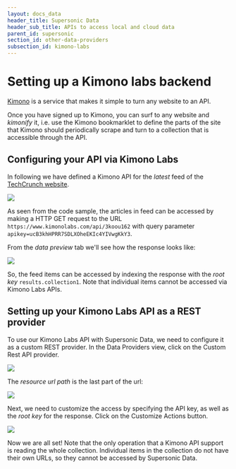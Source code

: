 ```yaml
---
layout: docs_data
header_title: Supersonic Data
header_sub_title: APIs to access local and cloud data
parent_id: supersonic
section_id: other-data-providers
subsection_id: kimono-labs
---
```


# Setting up a Kimono labs backend

[Kimono](https://www.kimonolabs.com/) is a service that makes it simple to turn any website to an API.

Once you have signed up to Kimono, you can surf to any website and _kimonify_ it, i.e. use the Kimono bookmarklet to define the parts of the site that Kimono should periodically scrape and turn to a collection that is accessible through the API.

## Configuring your API via Kimono Labs

In following we have defined a Kimono API for the _latest_ feed of the [TechCrunch website](http://techcrunch.com/).

<img class="tutorial-image" src="/img/guides/data_kimono_docs.png">

As seen from the code sample, the articles in feed can be accessed by making a HTTP GET request to the URL `https://www.kimonolabs.com/api/3koou162` with query parameter `apikey=ucB3khHPRR7SDLXOheEKIc4YIVwgKkY3`.

From the _data preview_ tab we'll see how the response looks like:

<img class="tutorial-image" src="/img/guides/data_kimono_response.png">

So, the feed items can be accessed by indexing the response with the  _root key_ `results.collection1`. Note that individual items cannot be accessed via Kimono Labs APIs.

## Setting up your Kimono Labs API as a REST provider

To use our Kimono Labs API with Supersonic Data, we need to configure it as a custom REST provider. In the Data Providers view, click on the Custom Rest API provider.

<img class="tutorial-image" src="/img/guides/data_kimono_init.png">

The _resource url path_ is the last part of the url:

<img class="tutorial-image" src="/img/guides/data_kimono_resource.png">

Next, we need to customize the access by specifying the API key, as well as the _root key_ for the response. Click on the Customize Actions button.

<img class="tutorial-image" src="/img/guides/data_kimono_customize.png">

Now we are all set! Note that the only operation that a Kimono API support is reading the whole collection. Individual items in the collection do not have their own URLs, so they cannot be accessed by Supersonic Data.
